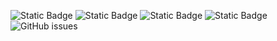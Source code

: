 ![Static Badge](https://img.shields.io/badge/blacklists-61-000000) ![Static Badge](https://img.shields.io/badge/blacklisted-2989690-cc0000) ![Static Badge](https://img.shields.io/badge/whitelisted-2254-00CC00) ![Static Badge](https://img.shields.io/badge/streaming_blacklist-28107-000000) ![GitHub issues](https://img.shields.io/github/issues/fabriziosalmi/blacklists)
